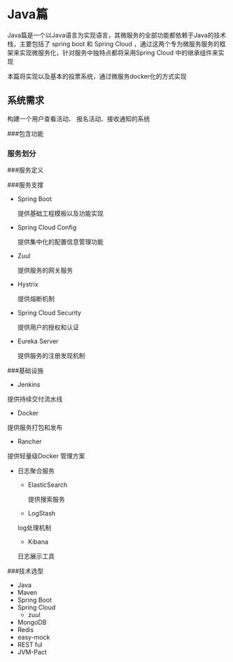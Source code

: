 # Java篇  
Java篇是一个以Java语言为实现语言，其微服务的全部功能都依赖于Java的技术栈，主要包括了 spring boot 和 Spring Cloud ，通过这两个专为微服务服务的框架来实现微服务化，针对服务中独特点都将采用Spring Cloud 中的继承组件来实现   

本篇将实现以及基本的投票系统，通过微服务docker化的方式实现  

## 系统需求  
构建一个用户查看活动、 报名活动、接收通知的系统  

###包含功能  

### 服务划分  

###服务定义  

###服务支撑  
* Spring  Boot     

  提供基础工程模板以及功能实现
* Spring Cloud Config  

  提供集中化的配置信息管理功能  
* Zuul    

  提供服务的网关服务  
* Hystrix   

  提供熔断机制   
  
* Spring Cloud Security    

  提供用户的授权和认证   
  
* Eureka Server     

  提供服务的注册发现机制  
  

###基础设施  
* Jenkins    

 提供持续交付流水线  
* Docker    

 提供服务打包和发布  
* Rancher   

 提供轻量级Docker 管理方案  
* 日志聚合服务  
  * ElasticSearch   
   
    提供搜索服务  
  *  LogStash     
  
    log处理机制  
  *  Kibana
     
    日志展示工具  
    
###技术选型  
* Java  
* Maven  
* Spring Boot 
* Spring Cloud 
   * zuul  
* MongoDB  
* Redis  
* easy-mock  
* REST ful  
* JVM-Pact  
